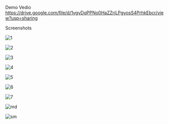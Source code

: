 Demo Vedio https://drive.google.com/file/d/1vgvDqPPNo0HaZZrjLPgyosS4PrhkEbcr/view?usp=sharing

Screenshots

![1](https://github.com/umerhussain2/News-App/assets/124623146/dd493373-6ef4-49cf-aec4-4075df826c60)

![2](https://github.com/umerhussain2/News-App/assets/124623146/32f64043-d680-4e4f-bb2f-1fe7735d0376)

![3](https://github.com/umerhussain2/News-App/assets/124623146/a825e7ff-8c60-4be9-ab6b-e819719a4a4d)

![4](https://github.com/umerhussain2/News-App/assets/124623146/e76e33c7-8e4a-4ef4-a789-6a53806766dd)

![5](https://github.com/umerhussain2/News-App/assets/124623146/08f095bb-5e33-4384-8743-129aeecda2db)

![6](https://github.com/umerhussain2/News-App/assets/124623146/7fab681d-9e2f-4556-aedd-fe1627802091)

![7](https://github.com/umerhussain2/News-App/assets/124623146/fbb009d7-6916-4c01-a9b6-aac739828fc2)

![md](https://github.com/umerhussain2/News-App/assets/124623146/f58862ea-1ba4-45aa-b8a1-d76f02440884)

![sm](https://github.com/umerhussain2/News-App/assets/124623146/0c06bbbd-8dc5-429a-9cc0-4e7764e736d0)
